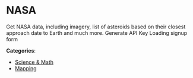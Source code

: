 # NASA


Get NASA data, including imagery, list of asteroids based on their closest approach date to Earth and much more. Generate API Key Loading signup form



**Categories**:
- [Science & Math](https://github.com/apis-list/apis-list#science-and-math)
- [Mapping](https://github.com/apis-list/apis-list#mapping)





